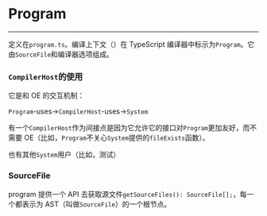 # Program
---

定义在`program.ts`。编译上下文（）在 TypeScript 编译器中标示为`Program`。它由`SourceFile`和编译器选项组成。



### `CompilerHost`的使用

它是和 OE 的交互机制：

`Program`-uses->`CompilerHost`-uses->`System`

有一个`CompilerHost`作为间接点是因为它允许它的接口对`Program`更加友好，而不需要 OE（比如，`Program`不关心`System`提供的`fileExists`函数）。

也有其他`System`用户（比如，测试）

### SourceFile

program 提供一个 API 去获取源文件`getSourceFiles(): SourceFile[];`，每一个都表示为 AST（叫做`SourceFile`）的一个根节点。